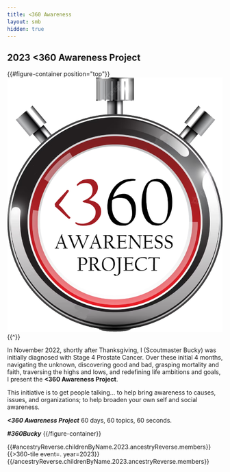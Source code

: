 ```yaml
---
title: <360 Awareness
layout: smb
hidden: true
---
```


## 2023 <span class="C(red)">&lt;3</span>60 Awareness Project

{{#figure-container position="top"}}
<img src="../images/360-awareness-project-logo.png" class="Maw(100%)">
{{^}}

In November 2022, shortly after Thanksgiving, I (Scoutmaster Bucky) was initially diagnosed with Stage 4 Prostate Cancer.  Over these initial 4 months, navigating the unknown, discovering good and bad, grasping mortality and faith, traversing the highs and lows, and redefining life ambitions and goals, I present the **<span class="C(red)">&lt;3</span>60 Awareness Project**.

This initiative is to get people talking... to help bring awareness to causes, issues, and organizations; to help broaden your own self and social awareness.

***<span class="C(red)">&lt;3</span>60 Awareness Project*** 60 days, 60 topics, 60 seconds.

***<span class="C(red)">#360Bucky</span>***
{{/figure-container}}


<div class="D(f) Fxw(w) Jc(sb) Ai(fs) Ta(in) Mt(1.4em)">
{{#ancestryReverse.childrenByName.2023.ancestryReverse.members}}
{{>360-tile event=. year=2023}}
{{/ancestryReverse.childrenByName.2023.ancestryReverse.members}}
</div>
